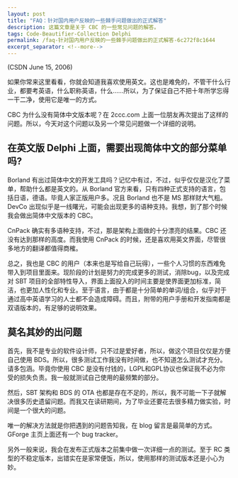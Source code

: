```yaml
---
layout: post
title: "FAQ：针对国内用户反映的一些棘手问题做出的正式解答"
description: 这篇文章是关于 CBC 的一些常见问题的解答。
tags: Code-Beautifier-Collection Delphi
permalink: /faq-针对国内用户反映的一些棘手问题做出的正式解答-6c272f8c1644
excerpt_separator: <!--more-->
---
```

(CSDN June 15, 2006)

如果你常来这里看看，你就会知道我喜欢使用英文。这也是难免的，不管干什么行业，都要考英语，什么职称英语，什么……所以，为了保证自己不把十年所学忘得一干二净，使用它是唯一的方式。

CBC 为什么没有简体中文版本呢？在 2ccc.com 上面一位朋友再次提出了这样的问题。所以，今天对这个问题以及另一个常见问题做一个详细的说明。
<!--more-->

## 在英文版 Delphi 上面，需要出现简体中文的部分菜单吗?

Borland 有出过简体中文的开发工具吗？记忆中有过，不过，似乎仅仅是汉化了菜单，帮助什么都是英文的。从 Borland 官方来看，只有四种正式支持的语言，包括日语，德语。毕竟人家正版用户多。况且 Borland 也不是 MS 那样财大气粗。DevCo 出现似乎是一线曙光，可能会出现更多的语种支持。我想，到了那个时候我会做出简体中文版本的 CBC。

CnPack 确实有多语种支持，不过，那是架构上面做的十分漂亮的结果。CBC 还没有达到那样的高度。而我使用 CnPack 的时候，还是喜欢用英文界面，尽管很多地方的翻译都值得商榷。

总之，我也是 CBC 的用户（本来也是写给自己玩得），一些个人习惯的东西难免带入到项目里面来。现阶段的计划是努力的完成更多的测试，消除bug，以及完成对 SBT 项目的全部特性导入，界面上面投入的时间主要是使界面更加标准，简洁，也更加人性化和专业。至于语言，由于都是十分简单的单词/组合，似乎对于通过高中英语学习的人士都不会造成障碍。而且，附带的用户手册和开发指南都是双语版本的，有足够的说明效果。

## 莫名其妙的出问题

首先，我不是专业的软件设计师，只不过是爱好者，所以，做这个项目仅仅是方便自己使用 BDS。所以，很多测试工作我没有时间做，也不知道怎么测试才充分。请多包涵。毕竟你使用 CBC 是没有付钱的，LGPL和GPL协议也保证我不必为你受的损失负责。我一般就测试自己使用的最频繁的部分。

然后，SBT 架构和 BDS 的 OTA 也都是存在不足的，所以，我不可能一下子就解决很多历史遗留问题。而我又在读研期间，为了毕业还要花去很多精力做实验，时间是一个很大的问题。

唯一的解决方法就是你把遇到的问题告知我，在 blog 留言是最简单的方式。GForge 主页上面还有一个 bug tracker。

另外一般来说，我会在发布正式版本之前集中做一次详细一点的测试。至于 RC 类型的不稳定版本，出错实在是家常便饭，所以，使用那样的测试版本还是小心为妙。
